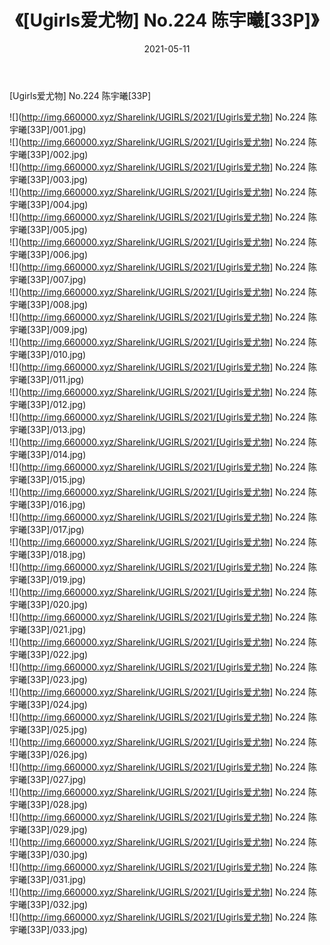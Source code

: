 ﻿---
layout: post
title:  《[Ugirls爱尤物] No.224 陈宇曦[33P]》
date:   2021-05-11
img: http://img.660000.xyz/Sharelink/UGIRLS/2021/[Ugirls爱尤物] No.224 陈宇曦[33P]/000.jpg
categories: [美女, 清纯, 唯美]
---

[Ugirls爱尤物] No.224 陈宇曦[33P]

  ![](http://img.660000.xyz/Sharelink/UGIRLS/2021/[Ugirls爱尤物] No.224 陈宇曦[33P]/001.jpg) <br> ![](http://img.660000.xyz/Sharelink/UGIRLS/2021/[Ugirls爱尤物] No.224 陈宇曦[33P]/002.jpg) <br> ![](http://img.660000.xyz/Sharelink/UGIRLS/2021/[Ugirls爱尤物] No.224 陈宇曦[33P]/003.jpg) <br> ![](http://img.660000.xyz/Sharelink/UGIRLS/2021/[Ugirls爱尤物] No.224 陈宇曦[33P]/004.jpg) <br> ![](http://img.660000.xyz/Sharelink/UGIRLS/2021/[Ugirls爱尤物] No.224 陈宇曦[33P]/005.jpg) <br> ![](http://img.660000.xyz/Sharelink/UGIRLS/2021/[Ugirls爱尤物] No.224 陈宇曦[33P]/006.jpg) <br> ![](http://img.660000.xyz/Sharelink/UGIRLS/2021/[Ugirls爱尤物] No.224 陈宇曦[33P]/007.jpg) <br> ![](http://img.660000.xyz/Sharelink/UGIRLS/2021/[Ugirls爱尤物] No.224 陈宇曦[33P]/008.jpg) <br> ![](http://img.660000.xyz/Sharelink/UGIRLS/2021/[Ugirls爱尤物] No.224 陈宇曦[33P]/009.jpg) <br> ![](http://img.660000.xyz/Sharelink/UGIRLS/2021/[Ugirls爱尤物] No.224 陈宇曦[33P]/010.jpg) <br> ![](http://img.660000.xyz/Sharelink/UGIRLS/2021/[Ugirls爱尤物] No.224 陈宇曦[33P]/011.jpg) <br> ![](http://img.660000.xyz/Sharelink/UGIRLS/2021/[Ugirls爱尤物] No.224 陈宇曦[33P]/012.jpg) <br> ![](http://img.660000.xyz/Sharelink/UGIRLS/2021/[Ugirls爱尤物] No.224 陈宇曦[33P]/013.jpg) <br> ![](http://img.660000.xyz/Sharelink/UGIRLS/2021/[Ugirls爱尤物] No.224 陈宇曦[33P]/014.jpg) <br> ![](http://img.660000.xyz/Sharelink/UGIRLS/2021/[Ugirls爱尤物] No.224 陈宇曦[33P]/015.jpg) <br> ![](http://img.660000.xyz/Sharelink/UGIRLS/2021/[Ugirls爱尤物] No.224 陈宇曦[33P]/016.jpg) <br> ![](http://img.660000.xyz/Sharelink/UGIRLS/2021/[Ugirls爱尤物] No.224 陈宇曦[33P]/017.jpg) <br> ![](http://img.660000.xyz/Sharelink/UGIRLS/2021/[Ugirls爱尤物] No.224 陈宇曦[33P]/018.jpg) <br> ![](http://img.660000.xyz/Sharelink/UGIRLS/2021/[Ugirls爱尤物] No.224 陈宇曦[33P]/019.jpg) <br> ![](http://img.660000.xyz/Sharelink/UGIRLS/2021/[Ugirls爱尤物] No.224 陈宇曦[33P]/020.jpg) <br> ![](http://img.660000.xyz/Sharelink/UGIRLS/2021/[Ugirls爱尤物] No.224 陈宇曦[33P]/021.jpg) <br> ![](http://img.660000.xyz/Sharelink/UGIRLS/2021/[Ugirls爱尤物] No.224 陈宇曦[33P]/022.jpg) <br> ![](http://img.660000.xyz/Sharelink/UGIRLS/2021/[Ugirls爱尤物] No.224 陈宇曦[33P]/023.jpg) <br> ![](http://img.660000.xyz/Sharelink/UGIRLS/2021/[Ugirls爱尤物] No.224 陈宇曦[33P]/024.jpg) <br> ![](http://img.660000.xyz/Sharelink/UGIRLS/2021/[Ugirls爱尤物] No.224 陈宇曦[33P]/025.jpg) <br> ![](http://img.660000.xyz/Sharelink/UGIRLS/2021/[Ugirls爱尤物] No.224 陈宇曦[33P]/026.jpg) <br> ![](http://img.660000.xyz/Sharelink/UGIRLS/2021/[Ugirls爱尤物] No.224 陈宇曦[33P]/027.jpg) <br> ![](http://img.660000.xyz/Sharelink/UGIRLS/2021/[Ugirls爱尤物] No.224 陈宇曦[33P]/028.jpg) <br> ![](http://img.660000.xyz/Sharelink/UGIRLS/2021/[Ugirls爱尤物] No.224 陈宇曦[33P]/029.jpg) <br> ![](http://img.660000.xyz/Sharelink/UGIRLS/2021/[Ugirls爱尤物] No.224 陈宇曦[33P]/030.jpg) <br> ![](http://img.660000.xyz/Sharelink/UGIRLS/2021/[Ugirls爱尤物] No.224 陈宇曦[33P]/031.jpg) <br> ![](http://img.660000.xyz/Sharelink/UGIRLS/2021/[Ugirls爱尤物] No.224 陈宇曦[33P]/032.jpg) <br> ![](http://img.660000.xyz/Sharelink/UGIRLS/2021/[Ugirls爱尤物] No.224 陈宇曦[33P]/033.jpg) <br>